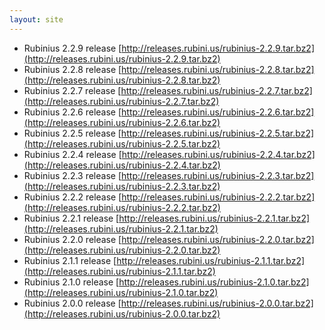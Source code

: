 ```yaml
---
layout: site
---
```


* Rubinius 2.2.9 release [http://releases.rubini.us/rubinius-2.2.9.tar.bz2](http://releases.rubini.us/rubinius-2.2.9.tar.bz2)
* Rubinius 2.2.8 release [http://releases.rubini.us/rubinius-2.2.8.tar.bz2](http://releases.rubini.us/rubinius-2.2.8.tar.bz2)
* Rubinius 2.2.7 release [http://releases.rubini.us/rubinius-2.2.7.tar.bz2](http://releases.rubini.us/rubinius-2.2.7.tar.bz2)
* Rubinius 2.2.6 release [http://releases.rubini.us/rubinius-2.2.6.tar.bz2](http://releases.rubini.us/rubinius-2.2.6.tar.bz2)
* Rubinius 2.2.5 release [http://releases.rubini.us/rubinius-2.2.5.tar.bz2](http://releases.rubini.us/rubinius-2.2.5.tar.bz2)
* Rubinius 2.2.4 release [http://releases.rubini.us/rubinius-2.2.4.tar.bz2](http://releases.rubini.us/rubinius-2.2.4.tar.bz2)
* Rubinius 2.2.3 release [http://releases.rubini.us/rubinius-2.2.3.tar.bz2](http://releases.rubini.us/rubinius-2.2.3.tar.bz2)
* Rubinius 2.2.2 release [http://releases.rubini.us/rubinius-2.2.2.tar.bz2](http://releases.rubini.us/rubinius-2.2.2.tar.bz2)
* Rubinius 2.2.1 release [http://releases.rubini.us/rubinius-2.2.1.tar.bz2](http://releases.rubini.us/rubinius-2.2.1.tar.bz2)
* Rubinius 2.2.0 release [http://releases.rubini.us/rubinius-2.2.0.tar.bz2](http://releases.rubini.us/rubinius-2.2.0.tar.bz2)
* Rubinius 2.1.1 release [http://releases.rubini.us/rubinius-2.1.1.tar.bz2](http://releases.rubini.us/rubinius-2.1.1.tar.bz2)
* Rubinius 2.1.0 release [http://releases.rubini.us/rubinius-2.1.0.tar.bz2](http://releases.rubini.us/rubinius-2.1.0.tar.bz2)
* Rubinius 2.0.0 release [http://releases.rubini.us/rubinius-2.0.0.tar.bz2](http://releases.rubini.us/rubinius-2.0.0.tar.bz2)
